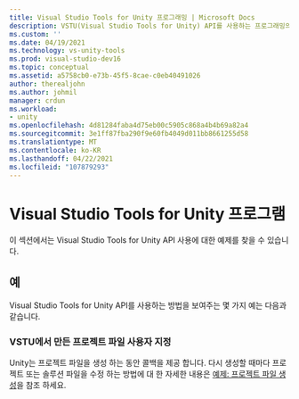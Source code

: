 ```yaml
---
title: Visual Studio Tools for Unity 프로그래밍 | Microsoft Docs
description: VSTU(Visual Studio Tools for Unity) API를 사용하는 프로그래밍의 예를 확인하세요. VSTU에서 만든 프로젝트 파일을 사용자 지정합니다.
ms.custom: ''
ms.date: 04/19/2021
ms.technology: vs-unity-tools
ms.prod: visual-studio-dev16
ms.topic: conceptual
ms.assetid: a5758cb0-e73b-45f5-8cae-c0eb40491026
author: therealjohn
ms.author: johmil
manager: crdun
ms.workload:
- unity
ms.openlocfilehash: 4d81284faba4d75eb00c5905c868a4b4b69a82a4
ms.sourcegitcommit: 3e1ff87fba290f9e60fb4049d011bb8661255d58
ms.translationtype: MT
ms.contentlocale: ko-KR
ms.lasthandoff: 04/22/2021
ms.locfileid: "107879293"
---
```

# <a name="program-visual-studio-tools-for-unity"></a>Visual Studio Tools for Unity 프로그램
이 섹션에서는 Visual Studio Tools for Unity API 사용에 대한 예제를 찾을 수 있습니다.

## <a name="examples"></a>예
 Visual Studio Tools for Unity API를 사용하는 방법을 보여주는 몇 가지 예는 다음과 같습니다.

### <a name="customize-project-files-created-by-vstu"></a>VSTU에서 만든 프로젝트 파일 사용자 지정
 Unity는 프로젝트 파일을 생성 하는 동안 콜백을 제공 합니다. 다시 생성할 때마다 프로젝트 또는 솔루션 파일을 수정 하는 방법에 대 한 자세한 내용은 [예제: 프로젝트 파일 생성](./customize-project-files-created-by-vstu.md)을 참조 하세요.
